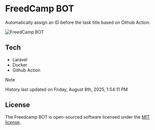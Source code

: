 # FreedCamp BOT

Automatically assign an ID before the task title based on Github Action.

![FreedCamp BOT](https://repository-images.githubusercontent.com/737932867/7d34798b-2680-471c-b089-a78a718d3d6a)

## Tech

- Laravel
- Docker
- Github Action

> [!NOTE]  
> History last updated on Friday, August 8th, 2025, 1:54:11 PM

## License

The Freedcamp BOT is open-sourced software licensed under the [MIT license](https://opensource.org/licenses/MIT).
